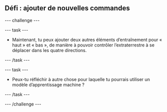## Défi : ajouter de nouvelles commandes

--- challenge ---

--- task ---

+ Maintenant, tu peux ajouter deux autres éléments d’entraînement pour « haut » et « bas », de manière à pouvoir contrôler l’extraterrestre à se déplacer dans les quatre directions.

--- /task ---

--- task ---

+ Peux-tu réfléchir à autre chose pour laquelle tu pourrais utiliser un modèle d’apprentissage machine ?

--- /task ---

--- /challenge ---

